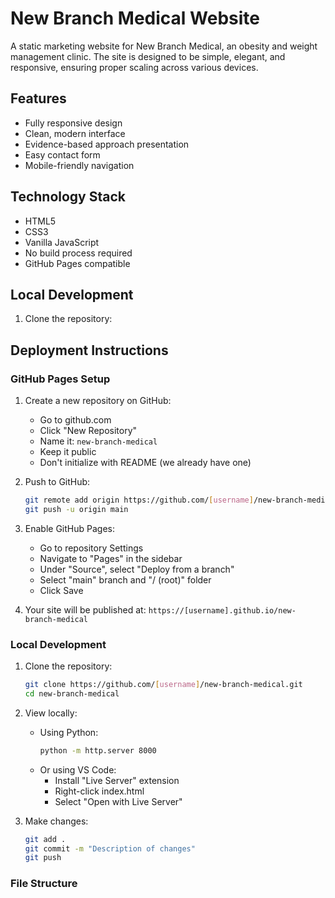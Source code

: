 # New Branch Medical Website

A static marketing website for New Branch Medical, an obesity and weight management clinic. The site is designed to be simple, elegant, and responsive, ensuring proper scaling across various devices.

## Features

- Fully responsive design
- Clean, modern interface
- Evidence-based approach presentation
- Easy contact form
- Mobile-friendly navigation

## Technology Stack

- HTML5
- CSS3
- Vanilla JavaScript
- No build process required
- GitHub Pages compatible

## Local Development

1. Clone the repository:

## Deployment Instructions

### GitHub Pages Setup

1. Create a new repository on GitHub:
   - Go to github.com
   - Click "New Repository"
   - Name it: `new-branch-medical`
   - Keep it public
   - Don't initialize with README (we already have one)

2. Push to GitHub:
   ```bash
   git remote add origin https://github.com/[username]/new-branch-medical.git
   git push -u origin main
   ```

3. Enable GitHub Pages:
   - Go to repository Settings
   - Navigate to "Pages" in the sidebar
   - Under "Source", select "Deploy from a branch"
   - Select "main" branch and "/ (root)" folder
   - Click Save

4. Your site will be published at:
   `https://[username].github.io/new-branch-medical`

### Local Development

1. Clone the repository:
   ```bash
   git clone https://github.com/[username]/new-branch-medical.git
   cd new-branch-medical
   ```

2. View locally:
   - Using Python:
     ```bash
     python -m http.server 8000
     ```
   - Or using VS Code:
     - Install "Live Server" extension
     - Right-click index.html
     - Select "Open with Live Server"

3. Make changes:
   ```bash
   git add .
   git commit -m "Description of changes"
   git push
   ```

### File Structure
